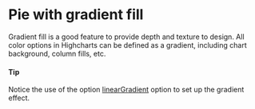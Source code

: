 # Pie with gradient fill

Gradient fill is a good feature to provide depth and texture to design. All color options in Highcharts can be defined as a gradient, including chart background, column fills, etc.

#### Tip

Notice the use of the option [linearGradient](https://www.highcharts.com/docs/chart-design-and-style/colors) option to set up the gradient effect.
